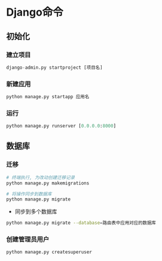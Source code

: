 <!--
 * @Description: 
 * @Version: 1.0
 * @Autor: dmjcb
 * @Email:  
 * @Date: 2021-01-28 22:29:34
 * @LastEditors: dmjcb
 * @LastEditTime: 2023-04-17 15:11:57
-->

# Django命令

## 初始化

### 建立项目

```py
django-admin.py startproject [项目名]
```

### 新建应用

```py
python manage.py startapp 应用名
```

### 运行

```py
python manage.py runserver [0.0.0.0:8000]
```

## 数据库

### 迁移

```sh
# 终端执行, 为改动创建迁移记录
python manage.py makemigrations

# 将操作同步到数据库
python manage.py migrate
```

- 同步到多个数据库

```sh
python manage.py migrate --database=路由表中应用对应的数据库
```

### 创建管理员用户

```sh
python manage.py createsuperuser
```